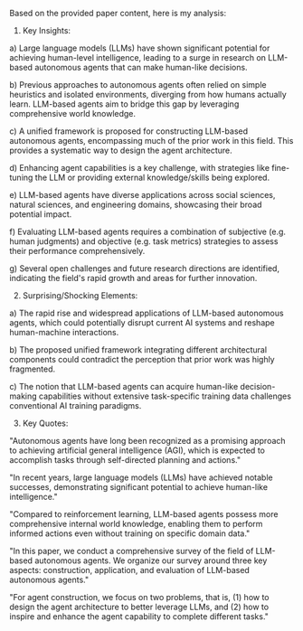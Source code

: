 Based on the provided paper content, here is my analysis:

1. Key Insights:

a) Large language models (LLMs) have shown significant potential for achieving human-level intelligence, leading to a surge in research on LLM-based autonomous agents that can make human-like decisions.

b) Previous approaches to autonomous agents often relied on simple heuristics and isolated environments, diverging from how humans actually learn. LLM-based agents aim to bridge this gap by leveraging comprehensive world knowledge.

c) A unified framework is proposed for constructing LLM-based autonomous agents, encompassing much of the prior work in this field. This provides a systematic way to design the agent architecture.

d) Enhancing agent capabilities is a key challenge, with strategies like fine-tuning the LLM or providing external knowledge/skills being explored.

e) LLM-based agents have diverse applications across social sciences, natural sciences, and engineering domains, showcasing their broad potential impact.

f) Evaluating LLM-based agents requires a combination of subjective (e.g. human judgments) and objective (e.g. task metrics) strategies to assess their performance comprehensively.

g) Several open challenges and future research directions are identified, indicating the field's rapid growth and areas for further innovation.

2. Surprising/Shocking Elements:

a) The rapid rise and widespread applications of LLM-based autonomous agents, which could potentially disrupt current AI systems and reshape human-machine interactions.

b) The proposed unified framework integrating different architectural components could contradict the perception that prior work was highly fragmented.

c) The notion that LLM-based agents can acquire human-like decision-making capabilities without extensive task-specific training data challenges conventional AI training paradigms.

3. Key Quotes:

"Autonomous agents have long been recognized as a promising approach to achieving artificial general intelligence (AGI), which is expected to accomplish tasks through self-directed planning and actions."

"In recent years, large language models (LLMs) have achieved notable successes, demonstrating significant potential to achieve human-like intelligence."

"Compared to reinforcement learning, LLM-based agents possess more comprehensive internal world knowledge, enabling them to perform informed actions even without training on specific domain data."

"In this paper, we conduct a comprehensive survey of the field of LLM-based autonomous agents. We organize our survey around three key aspects: construction, application, and evaluation of LLM-based autonomous agents."

"For agent construction, we focus on two problems, that is, (1) how to design the agent architecture to better leverage LLMs, and (2) how to inspire and enhance the agent capability to complete different tasks."